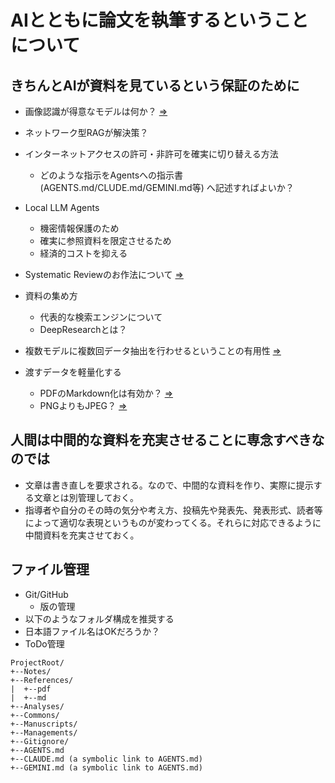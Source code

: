 # AIとともに論文を執筆するということについて


## きちんとAIが資料を見ているという保証のために
  * 画像認識が得意なモデルは何か？ [⇒](./AI_Models_Image_Recognition_Comparison.md)
  * ネットワーク型RAGが解決策？
  * インターネットアクセスの許可・非許可を確実に切り替える方法
    * どのような指示をAgentsへの指示書 (AGENTS.md/CLUDE.md/GEMINI.md等) へ記述すればよいか？  
  
  * Local LLM Agents
    * 機密情報保護のため
    * 確実に参照資料を限定させるため
    * 経済的コストを抑える
  * Systematic Reviewのお作法について [⇒](./Systematic_Review_Methodology.md)
  * 資料の集め方
    * 代表的な検索エンジンについて
    * DeepResearchとは？
  * 複数モデルに複数回データ抽出を行わせるということの有用性 [⇒](./Multi_Model_Data_Extraction_Analysis.md)
  
  * 渡すデータを軽量化する
    * PDFのMarkdown化は有効か？ [⇒](./AI_Models_Image_Recognition_Comparison.md)
    * PNGよりもJPEG？ [⇒](./PNG_vs_JPEG_for_AI.md)



## 人間は中間的な資料を充実させることに専念すべきなのでは
  * 文章は書き直しを要求される。なので、中間的な資料を作り、実際に提示する文章とは別管理しておく。
  * 指導者や自分のその時の気分や考え方、投稿先や発表先、発表形式、読者等によって適切な表現というものが変わってくる。それらに対応できるように中間資料を充実させておく。


## ファイル管理
  * Git/GitHub
    * 版の管理
  * 以下のようなフォルダ構成を推奨する
  * 日本語ファイル名はOKだろうか？
  * ToDo管理

```
ProjectRoot/
+--Notes/
+--References/
|  +--pdf
|  +--md
+--Analyses/
+--Commons/
+--Manuscripts/
+--Managements/
+--Gitignore/
+--AGENTS.md
+--CLAUDE.md (a symbolic link to AGENTS.md)
+--GEMINI.md (a symbolic link to AGENTS.md)
```


